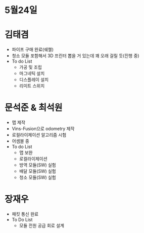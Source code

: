 # 5월24일

# 김태겸

- 파이프 구매 완료(쉐챌)
- 청소 모듈 포함해서 3D 프린터 뽑을 거 있는데 꽤 오래 걸릴 듯(진행 중)
- To do List
    - 가공 및 조립
    - 마그네틱 설치
    - 디스플레이 설치
    - 리미트 스위치
    

# 문석준 & 최석원

- 맵 제작
- Vins-Fusion으로 odometry 제작
- 로컬라이제이션 알고리즘 시험
- 어셈블 중
- To do List
    - 맵 보완
    - 로컬라이제이션
    - 방역 모듈(SW) 실험
    - 배달 모듈(SW) 실험
    - 청소 모듈(SW) 실험

# 장재우

- 패킷 통신 완료
- To Do List
    - 모듈 전원 공급 회로 설계